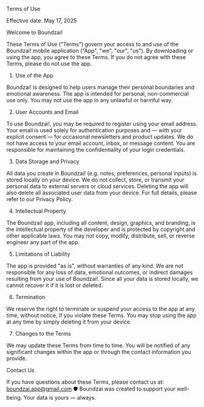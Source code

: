 Terms of Use

Effective date: May 17, 2025

Welcome to Boundzai!

These Terms of Use ("Terms") govern your access to and use of the Boundzai! mobile application ("App", "we", "our", "us"). By downloading or using the app, you agree to these Terms.
If you do not agree with these Terms, please do not use the app.

1. Use of the App

Boundzai! is designed to help users manage their personal boundaries and emotional awareness.
The app is intended for personal, non-commercial use only. You may not use the app in any unlawful or harmful way.

2. User Accounts and Email

To use Boundzai!, you may be required to register using your email address.
Your email is used solely for authentication purposes and — with your explicit consent — for occasional newsletters and product updates.
We do not have access to your email account, inbox, or message content.
You are responsible for maintaining the confidentiality of your login credentials.

3. Data Storage and Privacy

All data you create in Boundzai! (e.g. notes, preferences, personal inputs) is stored locally on your device.
We do not collect, store, or transmit your personal data to external servers or cloud services.
Deleting the app will also delete all associated user data from your device.
For full details, please refer to our Privacy Policy.

4. Intellectual Property

The Boundzai! app, including all content, design, graphics, and branding, is the intellectual property of the developer and is protected by copyright and other applicable laws.
You may not copy, modify, distribute, sell, or reverse engineer any part of the app.

5. Limitations of Liability

The app is provided "as is", without warranties of any kind.
We are not responsible for any loss of data, emotional outcomes, or indirect damages resulting from your use of Boundzai!.
Since all your data is stored locally, we cannot recover it if it is lost or deleted.

6. Termination

We reserve the right to terminate or suspend your access to the app at any time, without notice, if you violate these Terms.
You may stop using the app at any time by simply deleting it from your device.

7. Changes to the Terms

We may update these Terms from time to time.
You will be notified of any significant changes within the app or through the contact information you provide.

Contact Us

If you have questions about these Terms, please contact us at: boundzai.app@gmail.com
🛡 Boundzai was created to support your well-being. Your data is yours — always.
